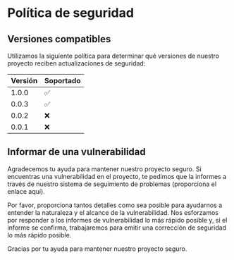 # Política de seguridad

## Versiones compatibles

Utilizamos la siguiente política para determinar qué versiones de nuestro proyecto reciben actualizaciones de seguridad:

| Versión | Soportado          |
| ------- | ------------------ |
| 1.0.0   | :white_check_mark: |
| 0.0.3   | :white_check_mark: |
| 0.0.2   | :x:                |
| 0.0.1   | :x:                |

## Informar de una vulnerabilidad

Agradecemos tu ayuda para mantener nuestro proyecto seguro. Si encuentras una vulnerabilidad en el proyecto, te pedimos que la informes a través de nuestro sistema de seguimiento de problemas (proporciona el enlace aquí). 

Por favor, proporciona tantos detalles como sea posible para ayudarnos a entender la naturaleza y el alcance de la vulnerabilidad. Nos esforzamos por responder a los informes de vulnerabilidad lo más rápido posible y, si el informe se confirma, trabajaremos para emitir una corrección de seguridad lo más rápido posible.

Gracias por tu ayuda para mantener nuestro proyecto seguro.
